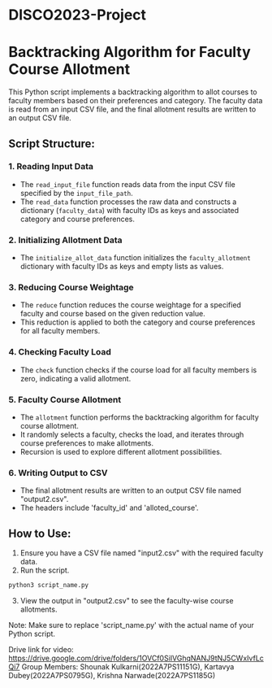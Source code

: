 # DISCO2023-Project
# Backtracking Algorithm for Faculty Course Allotment

This Python script implements a backtracking algorithm to allot courses to faculty members based on their preferences and category. The faculty data is read from an input CSV file, and the final allotment results are written to an output CSV file.

## Script Structure:

### 1. Reading Input Data
- The `read_input_file` function reads data from the input CSV file specified by the `input_file_path`.
- The `read_data` function processes the raw data and constructs a dictionary (`faculty_data`) with faculty IDs as keys and associated category and course preferences.

### 2. Initializing Allotment Data
- The `initialize_allot_data` function initializes the `faculty_allotment` dictionary with faculty IDs as keys and empty lists as values.

### 3. Reducing Course Weightage
- The `reduce` function reduces the course weightage for a specified faculty and course based on the given reduction value.
- This reduction is applied to both the category and course preferences for all faculty members.

### 4. Checking Faculty Load
- The `check` function checks if the course load for all faculty members is zero, indicating a valid allotment.

### 5. Faculty Course Allotment
- The `allotment` function performs the backtracking algorithm for faculty course allotment.
- It randomly selects a faculty, checks the load, and iterates through course preferences to make allotments.
- Recursion is used to explore different allotment possibilities.

### 6. Writing Output to CSV
- The final allotment results are written to an output CSV file named "output2.csv".
- The headers include 'faculty_id' and 'alloted_course'.

## How to Use:
1. Ensure you have a CSV file named "input2.csv" with the required faculty data.
2. Run the script.

```python
python3 script_name.py
```

3. View the output in "output2.csv" to see the faculty-wise course allotments.

Note: Make sure to replace 'script_name.py' with the actual name of your Python script.

Drive link for video: https://drive.google.com/drive/folders/1OVCf0SiIVGhqNANJ9tNJ5CWxIvfLcQi7
Group Members: Shounak Kulkarni(2022A7PS11151G), Kartavya Dubey(2022A7PS0795G), Krishna Narwade(2022A7PS1185G)
